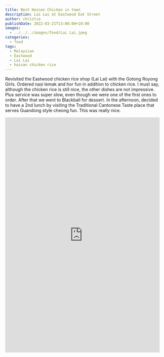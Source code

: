 ```yaml
---
title: Best Hainan Chicken in town
description: Lai Lai at Eastwood Eat Street
author: christie
publishDate: 2022-03-21T13:00:00+10:00
images:
  - ../../../images/food/Lai Lai.jpeg
categories:
  - food
tags:
  - Malaysian
  - Eastwood
  - Lai Lai
  - hainan chicken rice
---
```


Revisited the Eastwood chicken rice shop (Lai Lai) with the Gotong Royong Girls. Ordered nasi lemak and hor fun in addition to chicken rice. I must say, although the chicken rice is still nice, the other dishes are not impressive. Plus service was super slow, even though we were one of the first ones to order. After that we went to Blackball for dessert. In the afternoon, decided to have a 2nd lunch by visiting the Traditional Cantonese Taste place that serves Guandong style cheong fun. This was really nice.

<iframe src="https://www.facebook.com/plugins/post.php?href=https%3A%2F%2Fwww.facebook.com%2Fchris1.tham%2Fposts%2Fpfbid0ezyhD2LAb3FnYwq5a8zWy7A5b7bbxV8s3qfodEgmP23kp5CgS6AV8AYcGPFx47xRl&show_text=true&width=500" width="500" height="761" style="border:none;overflow:hidden" scrolling="no" frameborder="0" allowfullscreen="true" allow="autoplay; clipboard-write; encrypted-media; picture-in-picture; web-share"></iframe>

